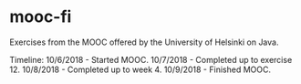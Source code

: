 # mooc-fi
Exercises from the MOOC offered by the University of Helsinki on Java.

Timeline:
10/6/2018 - Started MOOC.
10/7/2018 - Completed up to exercise 12.
10/8/2018 - Completed up to week 4.
10/9/2018 - Finished MOOC.
